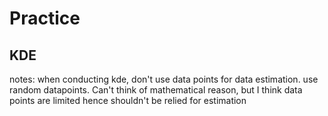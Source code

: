 # Practice

## KDE
notes:
when conducting kde, don't use data points for data estimation. use random datapoints.
Can't think of mathematical reason, but I think data points are limited hence shouldn't be relied for estimation
